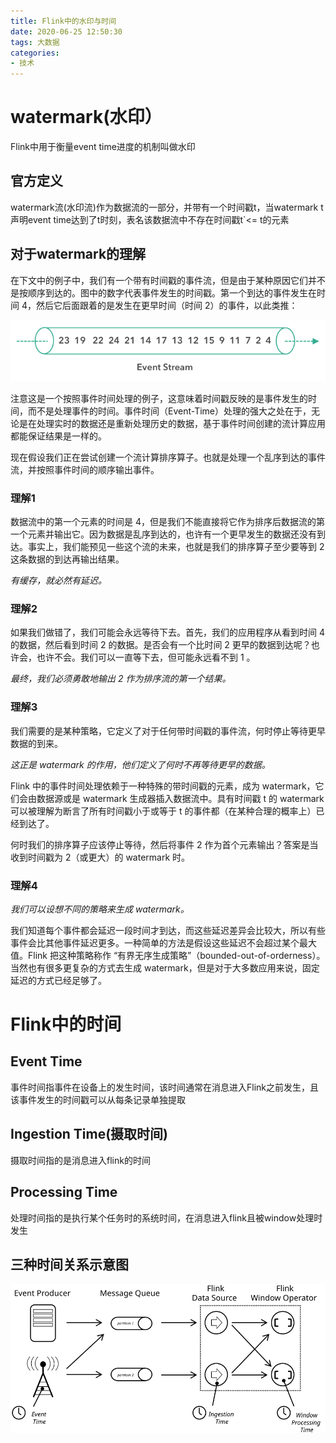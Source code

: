 ```yaml
---
title: Flink中的水印与时间
date: 2020-06-25 12:50:30
tags: 大数据
categories: 
- 技术
---
```


# watermark(水印）

Flink中用于衡量event time进度的机制叫做水印

<!--more-->

## 官方定义

watermark流(水印流)作为数据流的一部分，并带有一个时间戳t，当watermark t声明event time达到了t时刻，表名该数据流中不存在时间戳t`<= t的元素

## 对于watermark的理解

在下文中的例子中，我们有一个带有时间戳的事件流，但是由于某种原因它们并不是按顺序到达的。图中的数字代表事件发生的时间戳。第一个到达的事件发生在时间 4，然后它后面跟着的是发生在更早时间（时间 2）的事件，以此类推：

![warter_mark](/images/warter_mark.png)

注意这是一个按照事件时间处理的例子，这意味着时间戳反映的是事件发生的时间，而不是处理事件的时间。事件时间（Event-Time）处理的强大之处在于，无论是在处理实时的数据还是重新处理历史的数据，基于事件时间创建的流计算应用都能保证结果是一样的。

现在假设我们正在尝试创建一个流计算排序算子。也就是处理一个乱序到达的事件流，并按照事件时间的顺序输出事件。

### 理解1

数据流中的第一个元素的时间是 4，但是我们不能直接将它作为排序后数据流的第一个元素并输出它。因为数据是乱序到达的，也许有一个更早发生的数据还没有到达。事实上，我们能预见一些这个流的未来，也就是我们的排序算子至少要等到 2 这条数据的到达再输出结果。

*有缓存，就必然有延迟。*

### 理解2

如果我们做错了，我们可能会永远等待下去。首先，我们的应用程序从看到时间 4 的数据，然后看到时间 2 的数据。是否会有一个比时间 2 更早的数据到达呢？也许会，也许不会。我们可以一直等下去，但可能永远看不到 1 。

*最终，我们必须勇敢地输出 2 作为排序流的第一个结果。*

### 理解3

我们需要的是某种策略，它定义了对于任何带时间戳的事件流，何时停止等待更早数据的到来。

*这正是 watermark 的作用，他们定义了何时不再等待更早的数据。*

Flink 中的事件时间处理依赖于一种特殊的带时间戳的元素，成为 watermark，它们会由数据源或是 watermark 生成器插入数据流中。具有时间戳 t 的 watermark 可以被理解为断言了所有时间戳小于或等于 t 的事件都（在某种合理的概率上）已经到达了。

何时我们的排序算子应该停止等待，然后将事件 2 作为首个元素输出？答案是当收到时间戳为 2（或更大）的 watermark 时。

### 理解4

*我们可以设想不同的策略来生成 watermark。*

我们知道每个事件都会延迟一段时间才到达，而这些延迟差异会比较大，所以有些事件会比其他事件延迟更多。一种简单的方法是假设这些延迟不会超过某个最大值。Flink 把这种策略称作 “有界无序生成策略”（bounded-out-of-orderness）。当然也有很多更复杂的方式去生成 watermark，但是对于大多数应用来说，固定延迟的方式已经足够了。

# Flink中的时间

## Event Time

事件时间指事件在设备上的发生时间，该时间通常在消息进入Flink之前发生，且该事件发生的时间戳可以从每条记录单独提取

## Ingestion Time(摄取时间)

摄取时间指的是消息进入flink的时间

## Processing Time

处理时间指的是执行某个任务时的系统时间，在消息进入flink且被window处理时发生



## 三种时间关系示意图 

![times_clocks](/images/times_clocks.svg)